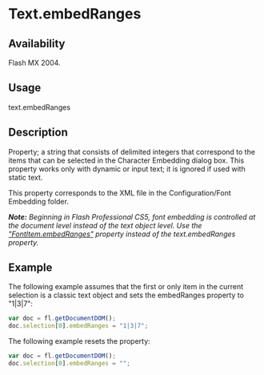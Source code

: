 # Text.embedRanges

## Availability

Flash MX 2004.

## Usage

text.embedRanges

## Description

Property; a string that consists of delimited integers that correspond to the items that can be selected in the Character Embedding dialog box. This property works only with dynamic or input text; it is ignored if used with static text.

This property corresponds to the XML file in the Configuration/Font Embedding folder.

***Note:** Beginning in Flash Professional CS5, font embedding is controlled at the document level instead of the text object level. Use the* *["FontItem.embedRanges"](../FontItem_object/FontItem3.md) property instead of the text.embedRanges property.*

## Example

The following example assumes that the first or only item in the current selection is a classic text object and sets the
embedRanges property to "1|3|7":

```javascript
var doc = fl.getDocumentDOM();
doc.selection[0].embedRanges = "1|3|7";
```

The following example resets the property:

```javascript
var doc = fl.getDocumentDOM();
doc.selection[0].embedRanges = "";
```
